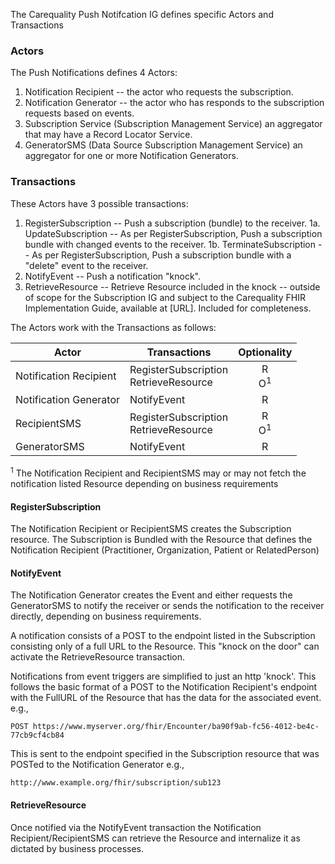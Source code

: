 The Carequality Push Notifcation IG defines specific Actors and Transactions
### Actors
The Push Notifications defines 4 Actors:
1. Notification Recipient -- the actor who requests the subscription.
2. Notification Generator -- the actor who has responds to the subscription requests based on events.
3. Subscription Service (Subscription Management Service) an aggregator that may have a Record Locator Service.
4. GeneratorSMS (Data Source Subscription Management Service) an aggregator for one or more Notification Generators.

### Transactions
These Actors have 3 possible transactions:
1. RegisterSubscription -- Push a subscription (bundle) to the receiver.
1a. UpdateSubscription -- As per RegisterSubscription, Push a subscription bundle with changed events to the receiver.
1b. TerminateSubscription -- As per RegisterSubscription, Push a subscription bundle with a "delete" event to the receiver.
2. NotifyEvent -- Push a notification "knock".
3. RetrieveResource -- Retrieve Resource included in the knock  -- outside of scope for the Subscription IG and subject to the Carequality FHIR Implementation Guide, available at [URL]. Included for completeness.

The Actors work with the Transactions as follows:

|Actor|Transactions|Optionality|
|-------------|-------------------------------|:-----:|
|Notification Recipient |RegisterSubscription<br>RetrieveResource |R<BR>O<sup>1|
|Notification Generator |NotifyEvent |R|
|RecipientSMS |RegisterSubscription<br>RetrieveResource |R<BR>O<sup>1|
|GeneratorSMS |NotifyEvent |R|

<sup>1</sup> The Notification Recipient and RecipientSMS may or may not fetch the notification listed Resource depending on business requirements

#### RegisterSubscription
The Notification Recipient or RecipientSMS creates the Subscription resource.  The Subscription is Bundled with the Resource that defines the Notification Recipient (Practitioner, Organization, Patient or RelatedPerson)


#### NotifyEvent
The Notification Generator creates the Event and either requests the GeneratorSMS to notify the receiver or sends the notification to the receiver directly, depending on business requirements.

A notification consists of a POST to the endpoint listed in the Subscription consisting only of a full URL to the Resource.  This "knock on the door" can activate the RetrieveResource transaction.

Notifications from event triggers are simplified to just an http 'knock'.  This follows the basic format of a POST to the Notification Recipient's endpoint with the FullURL of the Resource that has the data for the associated event.  e.g.,

``` POST https://www.myserver.org/fhir/Encounter/ba90f9ab-fc56-4012-be4c-77cb9cf4cb84 ```

This is sent to the endpoint specified in the Subscription resource that was POSTed to the Notification Generator e.g.,

```http://www.example.org/fhir/subscription/sub123```

#### RetrieveResource

Once notified via the NotifyEvent transaction the Notification Recipient/RecipientSMS can retrieve the Resource and internalize it as dictated by business processes.

